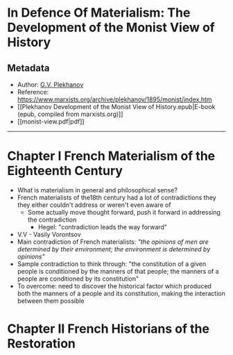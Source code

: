 # In Defence Of Materialism: The Development of the Monist View of History
## Metadata
* Author: [G.V. Plekhanov](https://www.marxists.org/archive/plekhanov/index.htm)
* Reference: <https://www.marxists.org/archive/plekhanov/1895/monist/index.htm>
* [[Plekhanov Development of the Monist View of History.epub|E-book (epub, compiled from marxists.org)]]
* [[monist-view.pdf|pdf]]
----

# Chapter I French Materialism of the Eighteenth Century

 - What is materialism in general and philosophical sense?
 - French materialists of the18th century had a lot of contradictions they they either couldn't address or weren't even aware of
	 - Some actually move thought forward, push it forward in addressing the contradiction
		 - Hegel: "contradiction leads the way forward"
 - V.V - Vasily Vorontsov
 - Main contradiction of French materialists: *"the opinions of men are determined by their environment; the environment is determined by opinions"*
 - Sample contradiction to think through: "the constitution of a given people is conditioned by the manners of that people; the manners of a people are conditioned by its constitution"
 - To overcome: need to discover the historical factor which produced both the manners of a people and its constitution, making the interaction between them possible


# Chapter II French Historians of the Restoration

